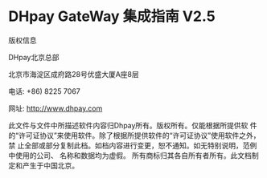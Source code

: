 # DHpay  GateWay 集成指南 V2.5

版权信息 

DHpay北京总部 

北京市海淀区成府路28号优盛大厦A座8层 

电话: +86) 8225 7067 

网址: http://www.dhpay.com 

此文件与文件中所描述软件内容归Dhpay所有。版权所有。仅能根据所提供软 件的“许可证协议”来使用软件。除了根据所提供软件的“许可证协议”使用软件之外，禁 止全部或部分复制此档。如档内容进行变更，恕不通知。如无特别说明，范例中使用的公司、 名称和数据均为虚假。 所有商标归其各自所有者所有。此文档制定和产生于中国北京。

